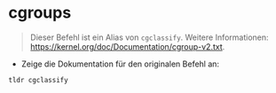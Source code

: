 # cgroups

> Dieser Befehl ist ein Alias von `cgclassify`.
> Weitere Informationen: <https://kernel.org/doc/Documentation/cgroup-v2.txt>.

- Zeige die Dokumentation für den originalen Befehl an:

`tldr cgclassify`
